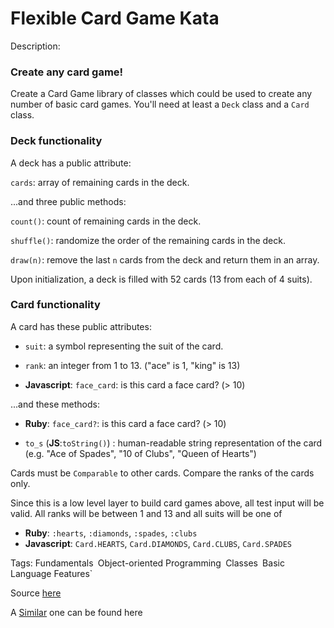 # Flexible Card Game Kata

Description:
### Create any card game!

Create a Card Game library of classes which could be used to create any number of basic card games. You'll need at least a `Deck` class and a `Card` class.

### Deck functionality

A deck has a public attribute:

`cards`: array of remaining cards in the deck.

...and three public methods:

`count()`: count of remaining cards in the deck.

`shuffle()`: randomize the order of the remaining cards in the deck.

`draw(n)`: remove the last `n` cards from the deck and return them in an array.

Upon initialization, a deck is filled with 52 cards (13 from each of 4 suits).

### Card functionality

A card has these public attributes:

* `suit`: a symbol representing the suit of the card.

* `rank`: an integer from 1 to 13. ("ace" is 1, "king" is 13)

* __Javascript__: `face_card`: is this card a face card? (> 10)

...and these methods:

* __Ruby__: `face_card?`: is this card a face card? (> 10)

* `to_s` (__JS__:`toString()`) : human-readable string representation of the card (e.g. "Ace of Spades", "10 of Clubs", "Queen of Hearts")


Cards must be `Comparable` to other cards. Compare the ranks of the cards only.

Since this is a low level layer to build card games above, all test input will be valid. All ranks will be between 1 and 13 and all suits will be one of 


* __Ruby__: `:hearts`, `:diamonds`, `:spades`, `:clubs`
* __Javascript__: `Card.HEARTS`, `Card.DIAMONDS`, `Card.CLUBS`, `Card.SPADES`

Tags: Fundamentals` `Object-oriented Programming` `Classes` `Basic Language Features`

Source [here](http://www.codewars.com/kata/flexible-card-game)

A [Similar](http://www.codewars.com/kata/simple-card-game) one can be found here